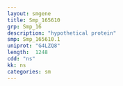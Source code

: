 ```yaml
---
layout: smgene
title: Smp_165610
grp: Smp_16
description: "hypothetical protein"
smp: Smp_165610.1
uniprot: "G4LZQ8"
length:  1248
cdd: "ns"
kk: ns
categories: sm
---
```

